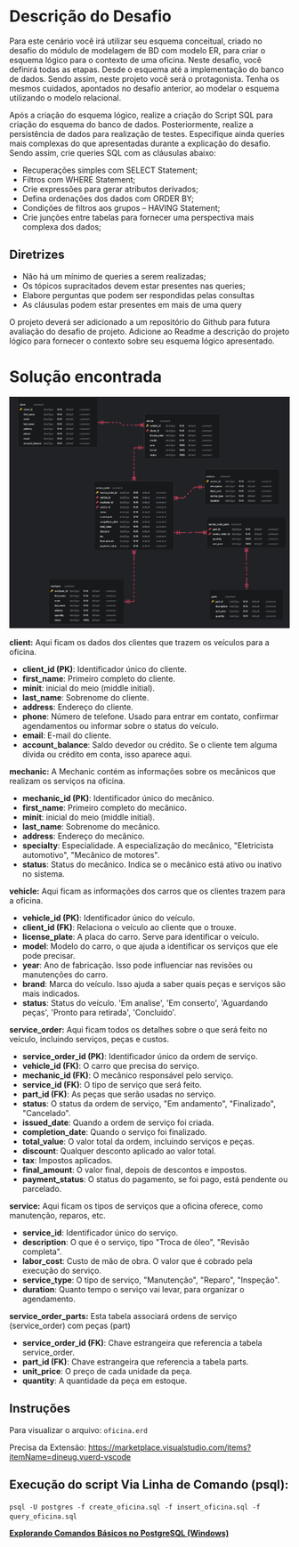 # Descrição do Desafio

Para este cenário você irá utilizar seu esquema conceitual, criado no desafio do módulo de modelagem de BD com modelo ER, para criar o esquema lógico para o contexto de uma oficina. Neste desafio, você definirá todas as etapas. Desde o esquema até a implementação do banco de dados. Sendo assim, neste projeto você será o protagonista. Tenha os mesmos cuidados, apontados no desafio anterior, ao modelar o esquema utilizando o modelo relacional.

Após a criação do esquema lógico, realize a criação do Script SQL para criação do esquema do banco de dados. Posteriormente, realize a persistência de dados para realização de testes. Especifique ainda queries mais complexas do que apresentadas durante a explicação do desafio. Sendo assim, crie queries SQL com as cláusulas abaixo:

- Recuperações simples com SELECT Statement;
- Filtros com WHERE Statement;
- Crie expressões para gerar atributos derivados;
- Defina ordenações dos dados com ORDER BY;
- Condições de filtros aos grupos – HAVING Statement;
- Crie junções entre tabelas para fornecer uma perspectiva mais complexa dos dados;

## Diretrizes

- Não há um mínimo de queries a serem realizadas;
- Os tópicos supracitados devem estar presentes nas queries;
- Elabore perguntas que podem ser respondidas pelas consultas
- As cláusulas podem estar presentes em mais de uma query

O projeto deverá ser adicionado a um repositório do Github para futura avaliação do desafio de projeto. Adicione ao Readme a descrição do projeto lógico para fornecer o contexto sobre seu esquema lógico apresentado.

# Solução encontrada

![modelo ER](26T15_36_58.png)

**client:**
Aqui ficam os dados dos clientes que trazem os veículos para a oficina.

- **client_id (PK)**: Identificador único do cliente.
- **first_name**: Primeiro completo do cliente.
- **minit**: inicial do meio (middle initial).
- **last_name**: Sobrenome do cliente.
- **address**: Endereço do cliente.
- **phone**: Número de telefone. Usado para entrar em contato, confirmar agendamentos ou informar sobre o status do veículo.
- **email**: E-mail do cliente.
- **account_balance**: Saldo devedor ou crédito. Se o cliente tem alguma dívida ou crédito em conta, isso aparece aqui.

**mechanic:**
A Mechanic contém as informações sobre os mecânicos que realizam os serviços na oficina.

- **mechanic_id (PK)**: Identificador único do mecânico.
- **first_name**: Primeiro completo do mecânico.
- **minit**: inicial do meio (middle initial).
- **last_name**: Sobrenome do mecânico.
- **address**: Endereço do mecânico.
- **specialty**: Especialidade. A especialização do mecânico, "Eletricista automotivo", "Mecânico de motores".
- **status**: Status do mecânico. Indica se o mecânico está ativo ou inativo no sistema.

**vehicle:**
Aqui ficam as informações dos carros que os clientes trazem para a oficina.

- **vehicle_id (PK)**: Identificador único do veículo.
- **client_id (FK)**: Relaciona o veículo ao cliente que o trouxe.
- **license_plate**: A placa do carro. Serve para identificar o veículo.
- **model**: Modelo do carro, o que ajuda a identificar os serviços que ele pode precisar.
- **year**: Ano de fabricação. Isso pode influenciar nas revisões ou manutenções do carro.
- **brand**: Marca do veículo. Isso ajuda a saber quais peças e serviços são mais indicados.
- **status**: Status do veículo. 'Em analise', 'Em conserto', 'Aguardando peças', 'Pronto para retirada', 'Concluido'.

**service_order:**
Aqui ficam todos os detalhes sobre o que será feito no veículo, incluindo serviços, peças e custos.

- **service_order_id (PK)**: Identificador único da ordem de serviço.
- **vehicle_id (FK)**: O carro que precisa do serviço.
- **mechanic_id (FK)**: O mecânico responsável pelo serviço.
- **service_id (FK)**: O tipo de serviço que será feito.
- **part_id (FK)**: As peças que serão usadas no serviço.
- **status**: O status da ordem de serviço, "Em andamento", "Finalizado", "Cancelado".
- **issued_date**: Quando a ordem de serviço foi criada.
- **completion_date**: Quando o serviço foi finalizado.
- **total_value**: O valor total da ordem, incluindo serviços e peças.
- **discount**: Qualquer desconto aplicado ao valor total.
- **tax**: Impostos aplicados.
- **final_amount**: O valor final, depois de descontos e impostos.
- **payment_status**: O status do pagamento, se foi pago, está pendente ou parcelado.

**service:**
Aqui ficam os tipos de serviços que a oficina oferece, como manutenção, reparos, etc.

- **service_id**: Identificador único do serviço.
- **description**: O que é o serviço, tipo "Troca de óleo", "Revisão completa".
- **labor_cost**: Custo de mão de obra. O valor que é cobrado pela execução do serviço.
- **service_type**: O tipo de serviço, "Manutenção", "Reparo", "Inspeção".
- **duration**: Quanto tempo o serviço vai levar, para organizar o agendamento.

**service_order_parts:**
Esta tabela associará ordens de serviço (service_order) com peças (part)

- **service_order_id (FK)**: Chave estrangeira que referencia a tabela service_order.
- **part_id (FK)**: Chave estrangeira que referencia a tabela parts.
- **unit_price**: O preço de cada unidade da peça.
- **quantity**: A quantidade da peça em estoque.

## Instruções

Para visualizar o arquivo:
`oficina.erd`

Precisa da Extensão:
https://marketplace.visualstudio.com/items?itemName=dineug.vuerd-vscode

## Execução do script Via Linha de Comando (psql):
`psql -U postgres -f create_oficina.sql -f insert_oficina.sql -f query_oficina.sql`

**[Explorando Comandos Básicos no PostgreSQL (Windows)](https://github.com/DavidRufino/Minha-Anotacoes-Heineken-Intelig-ncia-Artificial-Dados-Copilot/blob/main/2-3.%20Modelagem%20de%20Dados%20para%20Banco%20de%20Dados/README.md#explorando-comandos-b%C3%A1sicos-no-postgresql-windows)**